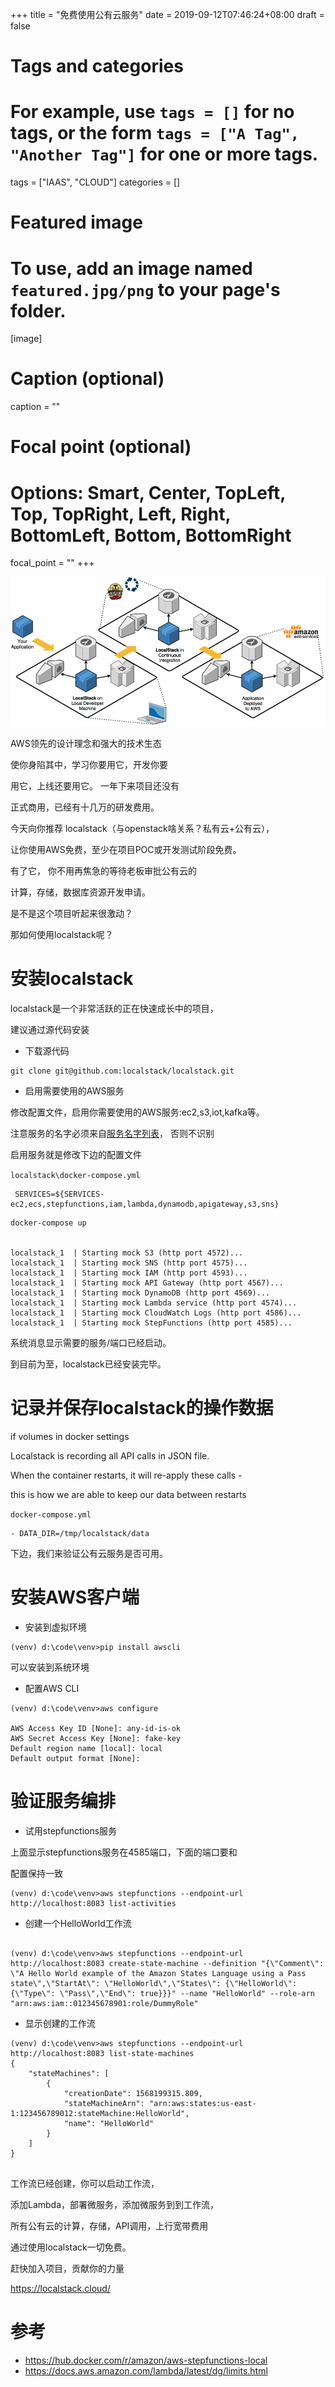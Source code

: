 +++
title = "免费使用公有云服务"
date = 2019-09-12T07:46:24+08:00
draft = false

# Tags and categories
# For example, use `tags = []` for no tags, or the form `tags = ["A Tag", "Another Tag"]` for one or more tags.
tags = ["IAAS", "CLOUD"]
categories = []

# Featured image
# To use, add an image named `featured.jpg/png` to your page's folder. 
[image]
  # Caption (optional)
  caption = ""

  # Focal point (optional)
  # Options: Smart, Center, TopLeft, Top, TopRight, Left, Right, BottomLeft, Bottom, BottomRight
  focal_point = ""
+++

![](./localstack.png)


AWS领先的设计理念和强大的技术生态

使你身陷其中，学习你要用它，开发你要

用它，上线还要用它。 一年下来项目还没有

正式商用，已经有十几万的研发费用。

今天向你推荐 localstack（与openstack啥关系？私有云+公有云），

让你使用AWS免费，至少在项目POC或开发测试阶段免费。

有了它， 你不用再焦急的等待老板审批公有云的

计算，存储，数据库资源开发申请。

是不是这个项目听起来很激动？ 



<!--
最近正在了解微服务编排相关技术规范，看看AWS Step Functions

如何设计的，localstack正好排上用场
-->

那如何使用localstack呢？


# 安装localstack

localstack是一个非常活跃的正在快速成长中的项目，

建议通过源代码安装

- 下载源代码

```
git clone git@github.com:localstack/localstack.git

```

- 启用需要使用的AWS服务

修改配置文件，启用你需要使用的AWS服务:ec2,s3,iot,kafka等。

注意服务的名字必须来自[服务名字列表](https://docs.aws.amazon.com/cli/latest/reference/#available-services)， 否则不识别


启用服务就是修改下边的配置文件


`localstack\docker-compose.yml`

```
 SERVICES=${SERVICES-ec2,ecs,stepfunctions,iam,lambda,dynamodb,apigateway,s3,sns}
```


```
docker-compose up


localstack_1  | Starting mock S3 (http port 4572)...
localstack_1  | Starting mock SNS (http port 4575)...
localstack_1  | Starting mock IAM (http port 4593)...
localstack_1  | Starting mock API Gateway (http port 4567)...
localstack_1  | Starting mock DynamoDB (http port 4569)...
localstack_1  | Starting mock Lambda service (http port 4574)...
localstack_1  | Starting mock CloudWatch Logs (http port 4586)...
localstack_1  | Starting mock StepFunctions (http port 4585)...

```

系统消息显示需要的服务/端口已经启动。


到目前为至，localstack已经安装完毕。


# 记录并保存localstack的操作数据

 if volumes in  docker settings
 
 Localstack is recording all API calls in JSON file. 
 
 When the container restarts, it will re-apply these calls - 
 
 this is how we are able to keep our data between restarts

`docker-compose.yml`

```
- DATA_DIR=/tmp/localstack/data
```





下边，我们来验证公有云服务是否可用。


# 安装AWS客户端

- 安装到虚拟环境

```
(venv) d:\code\venv>pip install awscli

```

可以安装到系统环境

- 配置AWS CLI

```
(venv) d:\code\venv>aws configure

AWS Access Key ID [None]: any-id-is-ok
AWS Secret Access Key [None]: fake-key
Default region name [local]: local
Default output format [None]:

```


# 验证服务编排


- 试用stepfunctions服务

上面显示stepfunctions服务在4585端口，下面的端口要和

配置保持一致

```
(venv) d:\code\venv>aws stepfunctions --endpoint-url http://localhost:8083 list-activities

```


- 创建一个HelloWorld工作流

```

(venv) d:\code\venv>aws stepfunctions --endpoint-url http://localhost:8083 create-state-machine --definition "{\"Comment\": \"A Hello World example of the Amazon States Language using a Pass state\",\"StartAt\": \"HelloWorld\",\"States\": {\"HelloWorld\": {\"Type\": \"Pass\",\"End\": true}}}" --name "HelloWorld" --role-arn "arn:aws:iam::012345678901:role/DummyRole"

```

-  显示创建的工作流

```
(venv) d:\code\venv>aws stepfunctions --endpoint-url http://localhost:8083 list-state-machines
{
    "stateMachines": [
        {
            "creationDate": 1568199315.809,
            "stateMachineArn": "arn:aws:states:us-east-1:123456789012:stateMachine:HelloWorld",
            "name": "HelloWorld"
        }
    ]
}


```

工作流已经创建，你可以启动工作流，

添加Lambda，部署微服务，添加微服务到到工作流，

所有公有云的计算，存储，API调用，上行宽带费用

通过使用localstack一切免费。

赶快加入项目，贡献你的力量

https://localstack.cloud/



# 参考

- https://hub.docker.com/r/amazon/aws-stepfunctions-local
- https://docs.aws.amazon.com/lambda/latest/dg/limits.html


